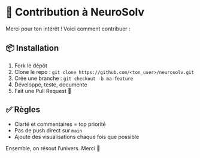 # 🤝 Contribution à NeuroSolv

Merci pour ton intérêt ! Voici comment contribuer :

## 📦 Installation
1. Fork le dépôt
2. Clone le repo : `git clone https://github.com/<ton_user>/neurosolv.git`
3. Crée une branche : `git checkout -b ma-feature`
4. Développe, teste, documente
5. Fait une Pull Request 🙏

## ✅ Règles
- Clarté et commentaires = top priorité
- Pas de push direct sur `main`
- Ajoute des visualisations chaque fois que possible

Ensemble, on résout l’univers. Merci 🚀
